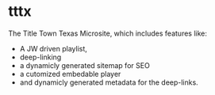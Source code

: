 # tttx
The Title Town Texas Microsite, which includes features like:

* A JW driven playlist, 
* deep-linking 
* a dynamicly generated sitemap for SEO
* a cutomized embedable player
* and dynamicly generated metadata for the deep-links.

